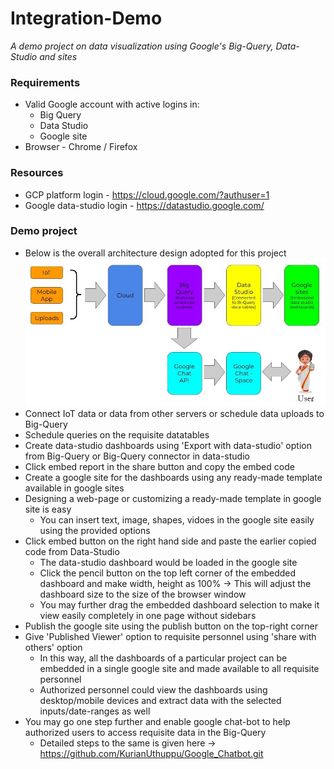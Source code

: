 # Integration-Demo
_A demo project on data visualization using Google's Big-Query, Data-Studio and sites_

### Requirements
* Valid Google account with active logins in:
  - Big Query
  - Data Studio
  - Google site
* Browser - Chrome / Firefox

### Resources
* GCP platform login - https://cloud.google.com/?authuser=1
* Google data-studio login - https://datastudio.google.com/

### Demo project
- Below is the overall architecture design adopted for this project
![alt text](https://github.com/KurianUthuppu/Integration-Demo/blob/d6ee60078339dd86b13a5ffe8668b5a6bea75795/Design_Architecture.jpg)
- Connect IoT data or data from other servers or schedule data uploads to Big-Query
- Schedule queries on the requisite datatables
- Create data-studio dashboards using 'Export with data-studio' option from Big-Query or Big-Query connector in data-studio
- Click embed report in the share button and copy the embed code
- Create a google site for the dashboards using any ready-made template available in google sites
- Designing a web-page or customizing a ready-made template in google site is easy
  - You can insert text, image, shapes, vidoes in the google site easily using the provided options
- Click embed button on the right hand side and paste the earlier copied code from Data-Studio
  - The data-studio dashboard would be loaded in the google site
  - Click the pencil button on the top left corner of the embedded dashboard and make width, height as 100%
    -> This will adjust the dashboard size to the size of the browser window
  - You may further drag the embedded dashboard selection to make it view easily completely in one page without sidebars
- Publish the google site using the publish button on the top-right corner
- Give 'Published Viewer' option to requisite personnel using 'share with others' option
  - In this way, all the dashboards of a particular project can be embedded in a single google site and made available to all requisite personnel
  - Authorized personnel could view the dashboards using desktop/mobile devices and extract data with the selected inputs/date-ranges as well 
- You may go one step further and enable google chat-bot to help authorized users to access requisite data in the Big-Query
  - Detailed steps to the same is given here -> https://github.com/KurianUthuppu/Google_Chatbot.git

